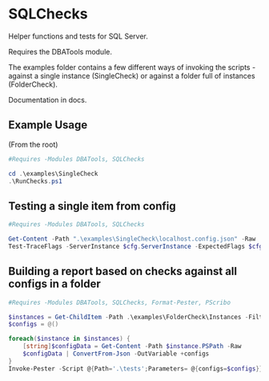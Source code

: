 # SQLChecks
Helper functions and tests for SQL Server.

Requires the DBATools module.

The examples folder contains a few different ways of invoking the scripts - against a single instance (SingleCheck) or against a folder full of instances (FolderCheck).

Documentation in docs.

## Example Usage
(From the root)

```powershell
#Requires -Modules DBATools, SQLChecks

cd .\examples\SingleCheck
.\RunChecks.ps1
```

## Testing a single item from config
```powershell
#Requires -Modules DBATools, SQLChecks

Get-Content -Path ".\examples\SingleCheck\localhost.config.json" -Raw | ConvertFrom-Json -OutVariable cfg | Out-Null
Test-TraceFlags -ServerInstance $cfg.ServerInstance -ExpectedFlags $cfg.TraceFlags
```

## Building a report based on checks against all configs in a folder
```powershell
#Requires -Modules DBATools, SQLChecks, Format-Pester, PScribo

$instances = Get-ChildItem -Path .\examples\FolderCheck\Instances -Filter *.config.json
$configs = @()

foreach($instance in $instances) {
    [string]$configData = Get-Content -Path $instance.PSPath -Raw
    $configData | ConvertFrom-Json -OutVariable +configs
}
Invoke-Pester -Script @{Path='.\tests';Parameters= @{configs=$configs}} -PassThru | Format-Pester -Format HTML -Path .
```